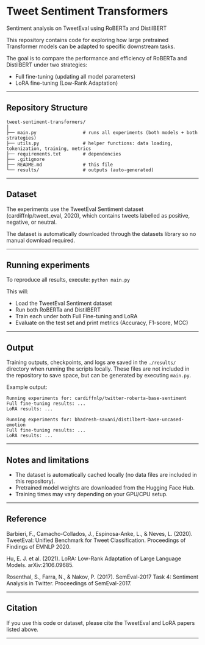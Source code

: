 # Tweet Sentiment Transformers
Sentiment analysis on TweetEval using RoBERTa and DistilBERT

This repository contains code for exploring how large pretrained Transformer models can be adapted to specific downstream tasks. 

The goal is to compare the performance and efficiency of RoBERTa and DistilBERT under two strategies:
- Full fine-tuning (updating all model parameters)
- LoRA fine-tuning (Low-Rank Adaptation)
---

## Repository Structure
```
tweet-sentiment-transformers/
│
├── main.py                 # runs all experiments (both models + both strategies)
├── utils.py                # helper functions: data loading, tokenization, training, metrics
├── requirements.txt        # dependencies
├── .gitignore
├── README.md               # this file
└── results/                # outputs (auto-generated)
```
---

## Dataset
The experiments use the TweetEval Sentiment dataset (cardiffnlp/tweet_eval, 2020), which contains tweets labelled as positive, negative, or neutral.

The dataset is automatically downloaded through the datasets library so no manual download required.

---

## Running experiments

To reproduce all results, execute: `python main.py`

This will:
- Load the TweetEval Sentiment dataset
- Run both RoBERTa and DistilBERT
- Train each under both Full Fine-tuning and LoRA
- Evaluate on the test set and print metrics (Accuracy, F1-score, MCC)

---
## Output

Training outputs, checkpoints, and logs are saved in the `./results/` directory when running the scripts locally. 
These files are not included in the repository to save space, but can be generated by executing `main.py`.

Example output:
```
Running experiments for: cardiffnlp/twitter-roberta-base-sentiment
Full fine-tuning results: ...
LoRA results: ...

Running experiments for: bhadresh-savani/distilbert-base-uncased-emotion
Full fine-tuning results: ...
LoRA results: ...
```

---
## Notes and limitations

- The dataset is automatically cached locally (no data files are included in this repository).
- Pretrained model weights are downloaded from the Hugging Face Hub.
- Training times may vary depending on your GPU/CPU setup.

---
## Reference

Barbieri, F., Camacho-Collados, J., Espinosa-Anke, L., & Neves, L. (2020). TweetEval: Unified Benchmark for Tweet Classification. Proceedings of Findings of EMNLP 2020.

Hu, E. J. et al. (2021). LoRA: Low-Rank Adaptation of Large Language Models. arXiv:2106.09685.

Rosenthal, S., Farra, N., & Nakov, P. (2017). SemEval-2017 Task 4: Sentiment Analysis in Twitter. Proceedings of SemEval-2017.


---
## Citation
If you use this code or dataset, please cite the TweetEval and LoRA papers listed above.

---
